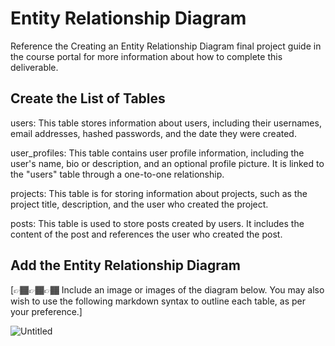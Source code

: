 # Entity Relationship Diagram

Reference the Creating an Entity Relationship Diagram final project guide in the course portal for more information about how to complete this deliverable.

## Create the List of Tables

users: This table stores information about users, including their usernames, email addresses, hashed passwords, and the date they were created.

user_profiles: This table contains user profile information, including the user's name, bio or description, and an optional profile picture. It is linked to the "users" table through a one-to-one relationship.

projects: This table is for storing information about projects, such as the project title, description, and the user who created the project.

posts: This table is used to store posts created by users. It includes the content of the post and references the user who created the post.

## Add the Entity Relationship Diagram

[👉🏾👉🏾👉🏾 Include an image or images of the diagram below. You may also wish to use the following markdown syntax to outline each table, as per your preference.]

![Untitled](https://github.com/iamshivakhatri/web103_finalproject/assets/43031944/f0b22e7f-17c5-49ca-868d-a549ecafd54c)

